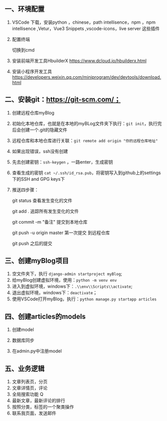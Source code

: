 ## 一、环境配置
1. VSCode  下载，安装python ，chinese，path intellisence，npm ，npm intellisence   ,Vetur，Vue3 Snippets ,vscode-icons，live server 这些插件

2. 配置终端

   切换到cmd

3. 安装前端开发工具HbuilderX   https://www.dcloud.io/hbuilderx.html

4. 安装小程序开发工具   https://developers.weixin.qq.com/miniprogram/dev/devtools/download.html


## 二、安装git：https://git-scm.com/；

1. 创建远程仓库myBlog

2. 初始化本地仓库，也就是在本地的myBLog文件夹下执行：`git init`，执行完后会创建一个.git的隐藏文件

3. 远程仓库和本地仓库进行关联：`git remote add origin "你的远程仓库地址"`

4. 如果出现错误，ssh没有创建

5. 先去创建密钥：`ssh-keygen` ，一路enter，生成密钥

6. 查看生成的密钥   `cat ~/.ssh/id_rsa.pub`，将密钥写入到github上的settings下的SSH and GPG keys下

7. 推送四步骤：

   git status           查看发生变化的文件

   git add .             追踪所有发生变化的文件

   git commit -m "备注"    提交到本地仓库

   git push -u origin master  第一次提交  到远程仓库

   git push  之后的提交

   

## 三、创建myBlog项目

1. 空文件夹下，执行 `django-admin startproject myBlog`;
2. 给myBlog创建虚拟环境，使用：`python -m venv env`
3. 进入到虚拟环境，windows下：`.\\env\\Scripts\\activate`;
4. 退出虚拟环境，windows下：`deactivate`；
5. 使用VSCode打开myBlog，执行：`python manage.py startapp articles`



## 四、创建articles的models
1. 创建model

2. 数据库同步

3. 在admin.py中注册model 

   

## 五、业务逻辑

1. 文章列表页，分页   
2. 文章详情页，评论
3. 全局搜索功能   Q
4. 最新文章，最新评论的排行
5. 按照分类，标签的一个聚类操作  
6. 联系我页面，发送邮件

